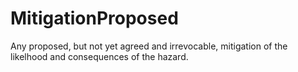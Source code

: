 MitigationProposed
==================

Any proposed, but not yet agreed and irrevocable, mitigation of the likelhood and consequences of the hazard.
